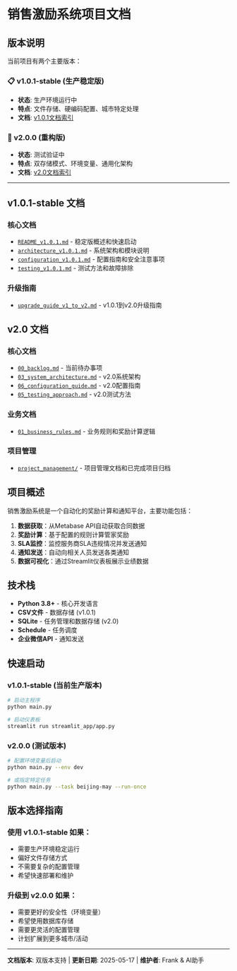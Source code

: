 # 销售激励系统项目文档

## 版本说明

当前项目有两个主要版本：

### 📋 v1.0.1-stable (生产稳定版)
- **状态**: 生产环境运行中
- **特点**: 文件存储、硬编码配置、城市特定处理
- **文档**: [v1.0.1文档索引](#v101-stable-文档)

### 🚀 v2.0.0 (重构版)
- **状态**: 测试验证中
- **特点**: 双存储模式、环境变量、通用化架构
- **文档**: [v2.0文档索引](#v20-文档)

---

## v1.0.1-stable 文档

### 核心文档
- [`README_v1.0.1.md`](README_v1.0.1.md) - 稳定版概述和快速启动
- [`architecture_v1.0.1.md`](architecture_v1.0.1.md) - 系统架构和模块说明
- [`configuration_v1.0.1.md`](configuration_v1.0.1.md) - 配置指南和安全注意事项
- [`testing_v1.0.1.md`](testing_v1.0.1.md) - 测试方法和故障排除

### 升级指南
- [`upgrade_guide_v1_to_v2.md`](upgrade_guide_v1_to_v2.md) - v1.0.1到v2.0升级指南

## v2.0 文档

### 核心文档
- [`00_backlog.md`](00_backlog.md) - 当前待办事项
- [`03_system_architecture.md`](03_system_architecture.md) - v2.0系统架构
- [`06_configuration_guide.md`](06_configuration_guide.md) - v2.0配置指南
- [`05_testing_approach.md`](05_testing_approach.md) - v2.0测试方法

### 业务文档
- [`01_business_rules.md`](01_business_rules.md) - 业务规则和奖励计算逻辑

### 项目管理
- [`project_management/`](project_management/) - 项目管理文档和已完成项目归档

## 项目概述

销售激励系统是一个自动化的奖励计算和通知平台，主要功能包括：

1. **数据获取**：从Metabase API自动获取合同数据
2. **奖励计算**：基于配置的规则计算管家奖励
3. **SLA监控**：监控服务商SLA违规情况并发送通知
4. **通知发送**：自动向相关人员发送各类通知
5. **数据可视化**：通过Streamlit仪表板展示业绩数据

## 技术栈

- **Python 3.8+** - 核心开发语言
- **CSV文件** - 数据存储 (v1.0.1)
- **SQLite** - 任务管理和数据存储 (v2.0)
- **Schedule** - 任务调度
- **企业微信API** - 通知发送

## 快速启动

### v1.0.1-stable (当前生产版本)
```bash
# 启动主程序
python main.py

# 启动仪表板
streamlit run streamlit_app/app.py
```

### v2.0.0 (测试版本)
```bash
# 配置环境变量后启动
python main.py --env dev

# 或指定特定任务
python main.py --task beijing-may --run-once
```

## 版本选择指南

### 使用 v1.0.1-stable 如果：
- 需要生产环境稳定运行
- 偏好文件存储方式
- 不需要复杂的配置管理
- 希望快速部署和维护

### 升级到 v2.0.0 如果：
- 需要更好的安全性（环境变量）
- 希望使用数据库存储
- 需要更灵活的配置管理
- 计划扩展到更多城市/活动

---

**文档版本**: 双版本支持 | **更新日期**: 2025-05-17 | **维护者**: Frank & AI助手
